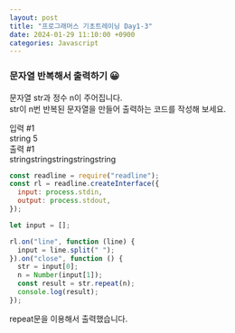 ```yaml
---
layout: post
title: "프로그래머스 기초트레이닝 Day1-3"
date: 2024-01-29 11:10:00 +0900
categories: Javascript
---
```

### 문자열 반복해서 출력하기 😀

문자열 str과 정수 n이 주어집니다.  
str이 n번 반복된 문자열을 만들어 출력하는 코드를 작성해 보세요.

입력 #1<br>
string 5<br>
출력 #1<br>
stringstringstringstringstring

```javascript
const readline = require("readline");
const rl = readline.createInterface({
  input: process.stdin,
  output: process.stdout,
});

let input = [];

rl.on("line", function (line) {
  input = line.split(" ");
}).on("close", function () {
  str = input[0];
  n = Number(input[1]);
  const result = str.repeat(n);
  console.log(result);
});
```

repeat문을 이용해서 출력했습니다.

